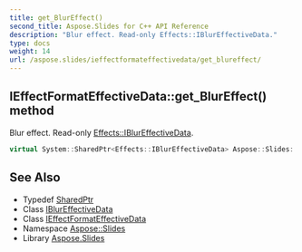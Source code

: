 ```yaml
---
title: get_BlurEffect()
second_title: Aspose.Slides for C++ API Reference
description: "Blur effect. Read-only Effects::IBlurEffectiveData."
type: docs
weight: 14
url: /aspose.slides/ieffectformateffectivedata/get_blureffect/
---
```

## IEffectFormatEffectiveData::get_BlurEffect() method


Blur effect. Read-only [Effects::IBlurEffectiveData](../../../aspose.slides.effects/iblureffectivedata/).

```cpp
virtual System::SharedPtr<Effects::IBlurEffectiveData> Aspose::Slides::IEffectFormatEffectiveData::get_BlurEffect()=0
```

## See Also

* Typedef [SharedPtr](../../../system/sharedptr/)
* Class [IBlurEffectiveData](../../../aspose.slides.effects/iblureffectivedata/)
* Class [IEffectFormatEffectiveData](../)
* Namespace [Aspose::Slides](../../)
* Library [Aspose.Slides](../../../)